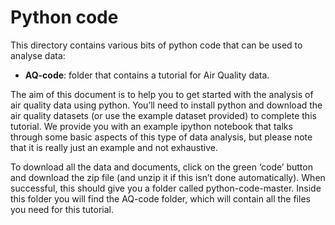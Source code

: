 # Python code

This directory contains various bits of python code that can be used to analyse data:

- **AQ-code**: folder that contains a tutorial for Air Quality data.

The aim of this document is to help you to get started with the analysis of air quality data using python. You’ll need to install python and download the air quality datasets (or use the example dataset provided) to complete this tutorial. We provide you with an example ipython notebook that talks through some basic aspects of this type of data analysis, but please note that it is really just an example and not exhaustive. 

To download all the data and documents, click on the green ‘code’ button and download the zip file (and unzip it if this isn’t done automatically). When successful, this should give you a folder called python-code-master. Inside this folder you will find the AQ-code folder, which will contain all the files you need for this tutorial.
